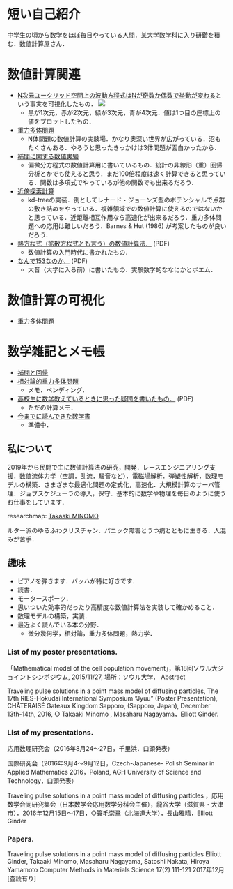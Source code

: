 <script type="text/x-mathjax-config">MathJax.Hub.Config({tex2jax:{inlineMath:[['\$','\$'],['\\(','\\)']],processEscapes:true},CommonHTML: {matchFontHeight:false}});</script>
<script type="text/javascript" async src="https://cdnjs.cloudflare.com/ajax/libs/mathjax/2.7.1/MathJax.js?config=TeX-MML-AM_CHTML"></script>


# 短い自己紹介

中学生の頃から数学をほぼ毎日やっている人間．某大学数学科に入り研鑽を積む．数値計算屋さん．

# 数値計算関連

- [N次元ユークリッド空間上の波動方程式はNが奇数か偶数で挙動が変わる](https://github.com/mino2357/wave_equation_difference_between_3d_and_4d)という事実を可視化したもの．
![](images/wave_1_2_3_4d.gif)
  - 黒が1次元，赤が2次元，緑が3次元，青が4次元．値は1つ目の座標上の値をプロットしたもの．
- [重力多体問題](https://github.com/mino2357/N-body-Scrapbox)
  - N体問題の数値計算の実験場．かなり奥深い世界が広がっている．沼もたくさんある．やろうと思ったきっかけは3体問題が面白かったから．
- [補間に関する数値実験](https://github.com/mino2357/interpolation-in-regression)
  - 偏微分方程式の数値計算用に書いているもの．統計の非線形（重）回帰分析とかでも使えると思う．まだ100倍程度は速く計算できると思っている．関数は多項式でやっているが他の関数でも出来るだろう．
- [近傍探索計算](https://github.com/mino2357/nearest_neighbor_search)
  - kd-treeの実装．例としてレナード・ジョーンズ型のポテンシャルで点群の敷き詰めをやっている．複雑領域での数値計算に使えるのではないかと思っている．近距離相互作用なら高速化が出来るだろう．重力多体問題への応用は難しいだろう．Barnes & Hut (1986) が考案したものが良いだろう．
- [熱方程式（拡散方程式とも言う）の数値計算法．](docs/pdf_files/Heat_equation.pdf) (PDF)
  - 数値計算の入門時代に書かれたもの．
- [なんで153なのか．](docs/pdf_files/dmath.pdf) (PDF)
  - 大昔（大学に入る前）に書いたもの．実験数学的ななにかとポエム．

# 数値計算の可視化

- [重力多体問題](/docs/visualization-gravity-01.md)

# 数学雑記とメモ帳

- [補間と回帰](docs/interp-01.md)
- [相対論的重力多体問題](docs/pn_eom-01.md)
  - メモ．ペンディング．
- [高校生に数学教えているときに思った疑問を書いたもの．](docs/pdf_files/bubunnbunnsuubunnkai.pdf) (PDF)
  - ただの計算メモ．
- [今までに読んできた数学書](docs/books-01.md)
  - 準備中．

## 私について

2019年から民間で主に数値計算法の研究，開発．レースエンジニアリング支援．数値流体力学（空調，乱流，騒音など）．電磁場解析．弾塑性解析．数理モデルの構築．さまざまな最適化問題の定式化，高速化．大規模計算のサーバ管理．ジョブスケジューラの導入，保守．基本的に数学や物理を毎日のように使うお仕事をしています．

researchmap: [Takaaki MINOMO](https://researchmap.jp/t_minomo/?lang=japanese)

ルター派のゆるふわクリスチャン．パニック障害とうつ病とともに生きる．人混みが苦手．

## 趣味

- ピアノを弾きます．バッハが特に好きです．
- 読書．
- モータースポーツ．
- 思いついた効率的だったり高精度な数値計算法を実装して確かめること．
- 数理モデルの構築，実装．
- 最近よく読んでいる本の分野．
  - 微分幾何学，相対論，重力多体問題，熱力学．

### List of my poster presentations.
「Mathematical model of the cell population movement」，第18回ソウル大ジョイントシンポジウム, 2015/11/27, 場所：ソウル大学． Abstract

Traveling pulse solutions in a point mass model of diffusing particles, The 17th RIES-Hokudai International Symposium “Jyuu” (Poster Presentation), CHÂTERAISÉ Gateaux Kingdom Sapporo, (Sapporo, Japan), December 13th-14th, 2016, ○ Takaaki Minomo , Masaharu Nagayama，Elliott Ginder.

### List of my presentations.
応用数理研究会（2016年8月24～27日，千里浜．口頭発表）

国際研究会（2016年9月4～9月12日，Czech-Japanese- Polish Seminar in Applied Mathematics 2016，Poland, AGH University of Science and Technology，口頭発表）

Traveling pulse solutions in a point mass model of diffusing particles ，応用数学合同研究集会（日本数学会応用数学分科会主催），龍谷大学（滋賀県・大津市），2016年12月15日〜17日，○簑毛崇章（北海道大学），長山雅晴，Elliott Ginder

### Papers.
Traveling pulse solutions in a point mass model of diffusing particles
Elliott Ginder, Takaaki Minomo, Masaharu Nagayama, Satoshi Nakata, Hiroya Yamamoto Computer Methods in Materials Science 17(2) 111-121 2017年12月 [査読有り]
